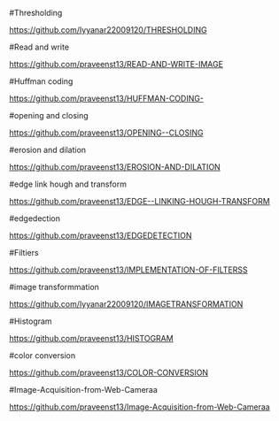 #Thresholding

https://github.com/Iyyanar22009120/THRESHOLDING

#Read and write

https://github.com/praveenst13/READ-AND-WRITE-IMAGE

#Huffman coding

https://github.com/praveenst13/HUFFMAN-CODING-

#opening and closing

https://github.com/praveenst13/OPENING--CLOSING

#erosion and dilation

https://github.com/praveenst13/EROSION-AND-DILATION

#edge link hough and transform

https://github.com/praveenst13/EDGE--LINKING-HOUGH-TRANSFORM

#edgedection

https://github.com/praveenst13/EDGEDETECTION

#Filtiers

https://github.com/praveenst13/IMPLEMENTATION-OF-FILTERSS

#image transformmation

https://github.com/Iyyanar22009120/IMAGETRANSFORMATION

#Histogram

https://github.com/praveenst13/HISTOGRAM

#color conversion

https://github.com/praveenst13/COLOR-CONVERSION

#Image-Acquisition-from-Web-Cameraa

https://github.com/praveenst13/Image-Acquisition-from-Web-Cameraa

